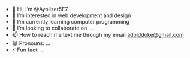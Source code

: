 - 👋 Hi, I’m @Ayolizer5F7
- 👀 I’m interested in web development and design 
- 🌱 I’m currently learning computer programming
- 💞️ I’m looking to collaborate on ...
- 📫 How to reach me text me through my email adbiddoke@gmail.com
- 😄 Pronouns: ...
- ⚡ Fun fact: ...

<!---
Ayolizer5F7/Ayolizer5F7 is a ✨ special ✨ repository because its `README.md` (this file) appears on your GitHub profile.
You can click the Preview link to take a look at your changes.
--->
